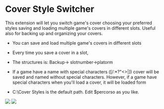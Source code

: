 # Cover Style Switcher


This extension will let you switch game's cover choosing your preferred styles saving and loading multiple game's covers in different slots. Useful also for backing up and organizing your covers.
- You can save and load multiple game's covers in different slots
- Every time you save a cover in a slot,  
- The structures is: Backup-> slotnumber->platorm  
- If a game have a name with special characters ([\/\:\*?"<>|]) cover will be saved and named without special characters. However, if a game have special characters when you'll load a cover, it will be loaded form 
  
- C:\Cover Styles is the default path. Edit $percorso as you like. 



![](https://github.com/roob-p/CoverStyleSwitcher-PlayniteExtension/blob/main/1.gif) 
![](https://github.com/roob-p/CoverStyleSwitcher-PlayniteExtension/blob/main/2.gif)
